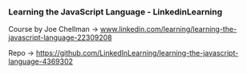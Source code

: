 ### Learning the JavaScript Language - LinkedinLearning

Course by Joe Chellman &rarr; www.linkedin.com/learning/learning-the-javascript-language-22309208

Repo &rarr; https://github.com/LinkedInLearning/learning-the-javascript-language-4369302
